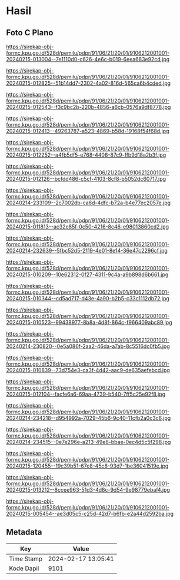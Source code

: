 # Hasil

## Foto C Plano

https://sirekap-obj-formc.kpu.go.id/528d/pemilu/pdpr/91/06/21/20/01/9106212001001-20240215-013004--7e1110d0-c626-4e6c-b019-6eea683e92cd.jpg

https://sirekap-obj-formc.kpu.go.id/528d/pemilu/pdpr/91/06/21/20/01/9106212001001-20240215-012825--51b14dd7-2302-4a02-816d-565ca6b4cded.jpg

https://sirekap-obj-formc.kpu.go.id/528d/pemilu/pdpr/91/06/21/20/01/9106212001001-20240215-012543--f3c9bc2b-220b-4856-a6cb-0576a9df8778.jpg

https://sirekap-obj-formc.kpu.go.id/528d/pemilu/pdpr/91/06/21/20/01/9106212001001-20240215-012413--49263787-a523-4869-b58d-19168f54f68d.jpg

https://sirekap-obj-formc.kpu.go.id/528d/pemilu/pdpr/91/06/21/20/01/9106212001001-20240215-012252--a4fb5df5-e768-4408-87c9-ffb9d18a2b3f.jpg

https://sirekap-obj-formc.kpu.go.id/528d/pemilu/pdpr/91/06/21/20/01/9106212001001-20240215-012126--bcfdd486-c5cf-4103-8cf8-b5052dc60717.jpg

https://sirekap-obj-formc.kpu.go.id/528d/pemilu/pdpr/91/06/21/20/01/9106212001001-20240214-233109--2c7002db-ca6d-4dfc-b72a-b4e77ec2057e.jpg

https://sirekap-obj-formc.kpu.go.id/528d/pemilu/pdpr/91/06/21/20/01/9106212001001-20240215-011813--ac32e85f-0c50-4216-8c46-e98013860cd2.jpg

https://sirekap-obj-formc.kpu.go.id/528d/pemilu/pdpr/91/06/21/20/01/9106212001001-20240214-232639--5fbc52d5-2119-4e01-8e14-36e47c2296cf.jpg

https://sirekap-obj-formc.kpu.go.id/528d/pemilu/pdpr/91/06/21/20/01/9106212001001-20240215-010209--10e62312-0f27-4311-9c4a-a9b898d6b661.jpg

https://sirekap-obj-formc.kpu.go.id/528d/pemilu/pdpr/91/06/21/20/01/9106212001001-20240215-010344--cd5ad717-d43e-4a90-b2b5-c33c1112db72.jpg

https://sirekap-obj-formc.kpu.go.id/528d/pemilu/pdpr/91/06/21/20/01/9106212001001-20240215-010523--99438977-8b8a-4d8f-864c-f966409abc89.jpg

https://sirekap-obj-formc.kpu.go.id/528d/pemilu/pdpr/91/06/21/20/01/9106212001001-20240214-230820--0e5a086f-2aa2-46da-a7ab-8c5516dc0fb5.jpg

https://sirekap-obj-formc.kpu.go.id/528d/pemilu/pdpr/91/06/21/20/01/9106212001001-20240215-010839--73d754e3-ca3f-4d42-aac9-de635aefebcd.jpg

https://sirekap-obj-formc.kpu.go.id/528d/pemilu/pdpr/91/06/21/20/01/9106212001001-20240215-012104--facfe6a6-69aa-4739-b540-7ff5c25e92f8.jpg

https://sirekap-obj-formc.kpu.go.id/528d/pemilu/pdpr/91/06/21/20/01/9106212001001-20240214-234218--d954992a-7029-45b6-9c40-11cfb2a0c3c6.jpg

https://sirekap-obj-formc.kpu.go.id/528d/pemilu/pdpr/91/06/21/20/01/9106212001001-20240214-234515--0e7e296e-a213-49e8-bbae-0ec4d5c5f298.jpg

https://sirekap-obj-formc.kpu.go.id/528d/pemilu/pdpr/91/06/21/20/01/9106212001001-20240215-120455--19c39b51-67c8-45c8-93d7-1be36041519e.jpg

https://sirekap-obj-formc.kpu.go.id/528d/pemilu/pdpr/91/06/21/20/01/9106212001001-20240215-013212--8ccee963-51d3-4d8c-9d54-9e98779ebaf4.jpg

https://sirekap-obj-formc.kpu.go.id/528d/pemilu/pdpr/91/06/21/20/01/9106212001001-20240215-005454--ae3d05c5-c25d-42d7-b6fb-e2a44d2592ba.jpg


## Metadata

| Key        | Value               |
| ---------- | ------------------- |
| Time Stamp | 2024-02-17 13:05:41 |
| Kode Dapil | 9101                |



